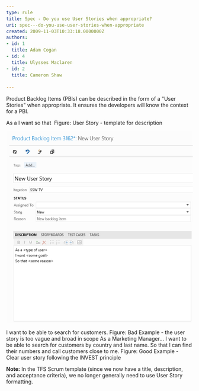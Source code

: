 ```yaml
---
type: rule
title: Spec - Do you use User Stories when appropriate?
uri: spec---do-you-use-user-stories-when-appropriate
created: 2009-11-03T10:33:18.0000000Z
authors:
- id: 1
  title: Adam Cogan
- id: 4
  title: Ulysses Maclaren
- id: 2
  title: Cameron Shaw

---
```


Product Backlog Items (PBIs) can be described in the form of a "User Stories" when appropriate. It ensures the developers will know the context for a PBI.​

As a 
I want 
so that ​​​​
Figure: User Story - template for description
 
![ User Story - Product Backlog Item form](TFS2012UserStory.gif)

I want to be able to search for customers.
Figure: Bad Example - the user story is too vague and broad in scope
As a Marketing Manager...
    I want to be able to search for customers by country and last name.
    So that I can find their numbers and call customers close to me.
Figure: Good Example - Clear user story following the INVEST principle



**​​​​Note:** In the TFS Scrum template (since we now have a title, description, and acceptance criteria), we no longer generally need to use User Story formatting.​

